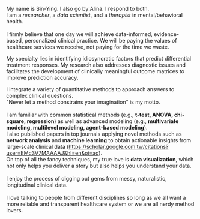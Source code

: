 My name is Sin-Ying. I also go by Alina. I respond to both. <br>
I am a <i>researcher</i>, a <i>data scientist</i>, and a <i>therapist</i> in mental/behavioral health. <br> 
<br>
I firmly believe that one day we will achieve data-informed, evidence-based, personalized clinical practice. We will be paying the values of healthcare services we receive, not paying for the time we waste. <br>

My specialty lies in identifying idiosyncratic factors that predict differential treatment responses. My research also addresses diagnostic issues and facilitates the development of clinically meaningful outcome matrices to improve prediction accuracy. <br>

I integrate a variety of quantitative methods to approach answers to complex clinical questions. <br>
"Never let a method constrains your imagination" is my motto.<br>
<br>
I am familiar with common statistical methods (e.g., <b>t-test, ANOVA, chi-square, regression</b>) as well as advanced modeling (e.g., <b>multivariate modeling, multilevel modeling, agent-based modeling</b>). <br>
I also published papers in top journals applying novel methods such as <b>network analysis</b> and <b>machine learning</b> to obtain actionable insights from large-scale clinical data (https://scholar.google.com.tw/citations?user=EMc3V7MAAAAJ&hl=en&oi=ao).<br>
On top of all the fancy techniques, my true love is <b>data visualization</b>, which not only helps you deliver a story but also helps you understand your data. <br>
<br>
I enjoy the process of digging out gems from messy, naturalistic, longitudinal clinical data. <br>
 <br>
I love talking to people from different disciplines so long as we all want a more reliable and transparent healthcare system or we are all nerdy method lovers. <br>
<br>

